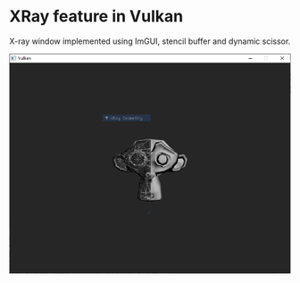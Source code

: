 # XRay feature in Vulkan

X-ray window implemented using ImGUI, stencil buffer and dynamic scissor.

![Screenshot of running vulkan app with an object on the screen](imgs/screenshot.PNG "Screenshot of running app")
